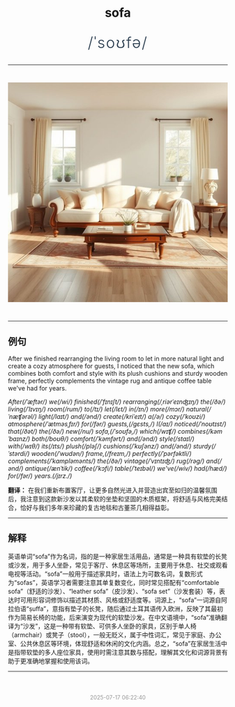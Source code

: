 <div align="center">

# sofa

<div style="margin: 30px 0;">
<h1 style="font-size: 2.5em; font-weight: 300; letter-spacing: 2px; margin: 0; color: #2c3e50;">
/ˈsoʊfə/
</h1>
</div>

</div>

---

<div align="center" style="margin: 40px 0;">

![sofa](images/sofa.png)

</div>

---

## 例句

After we finished rearranging the living room to let in more natural light and create a cozy atmosphere for guests, I noticed that the new sofa, which combines both comfort and style with its plush cushions and sturdy wooden frame, perfectly complements the vintage rug and antique coffee table we've had for years.

*After(/ˈæftər/) we(/wi/) finished(/ˈfɪnɪʃt/) rearranging(/ˌriərˈeɪnʤɪŋ/) the(/ðə/) living(/ˈlɪvɪŋ/) room(/rum/) to(/tɪ/) let(/lɛt/) in(/ɪn/) more(/mɔr/) natural(/ˈnæʧərəl/) light(/laɪt/) and(/ənd/) create(/kriˈeɪt/) a(/ə/) cozy(/ˈkoʊzi/) atmosphere(/ˈætməsˌfɪr/) for(/fər/) guests,(/gɛsts,/) I(/aɪ/) noticed(/ˈnoʊtɪst/) that(/ðət/) the(/ðə/) new(/nu/) sofa,(/ˈsoʊfə,/) which(/wɪʧ/) combines(/kəmˈbaɪnz/) both(/boʊθ/) comfort(/ˈkəmfərt/) and(/ənd/) style(/staɪl/) with(/wɪθ/) its(/ɪts/) plush(/pləʃ/) cushions(/ˈkʊʃənz/) and(/ənd/) sturdy(/ˈstərdi/) wooden(/ˈwʊdən/) frame,(/freɪm,/) perfectly(/ˈpərfəktli/) complements(/ˈkɑmpləmənts/) the(/ðə/) vintage(/ˈvɪntɪʤ/) rug(/rəg/) and(/ənd/) antique(/ænˈtik/) coffee(/ˈkɔfi/) table(/ˈteɪbəl/) we've(/wiv/) had(/hæd/) for(/fər/) years.(/jɪrz./)*

**翻译：** 在我们重新布置客厅，让更多自然光进入并营造出宾至如归的温馨氛围后，我注意到这款新沙发以其柔软的坐垫和坚固的木质框架，将舒适与风格完美结合，恰好与我们多年来珍藏的复古地毯和古董茶几相得益彰。

---

## 解释

英语单词“sofa”作为名词，指的是一种家居生活用品，通常是一种具有软垫的长凳或沙发，用于多人坐卧，常见于客厅、休息区等场所，主要用于休息、社交或观看电视等活动。“sofa”一般用于描述家具时，语法上为可数名词，复数形式为“sofas”，英语学习者需要注意其单复数变化，同时常见搭配有“comfortable sofa”（舒适的沙发）、“leather sofa”（皮沙发）、“sofa set”（沙发套装）等，表达时可用形容词修饰以描述其材质、风格或舒适度等。词源上，“sofa”一词源自阿拉伯语“ṣuffa”，意指有垫子的长凳，随后通过土耳其语传入欧洲，反映了其最初作为简易长椅的功能，后来演变为现代的软垫沙发。在中文语境中，“sofa”准确翻译为“沙发”，这是一种带有软垫、可供多人坐卧的家具，区别于单人椅（armchair）或凳子（stool），一般无贬义，属于中性词汇，常见于家庭、办公室、公共休息区等环境，体现舒适和休闲的文化内涵。总之，“sofa”在家居生活中是指带软垫的多人座位家具，使用时需注意其数与搭配，理解其文化和词源背景有助于更准确地掌握和使用该词。


---

<div align="center" style="margin-top: 50px;">
<small style="color: #999; font-size: 0.9em;">2025-07-17 06:22:40</small>
</div>
